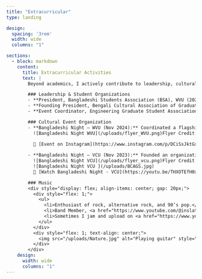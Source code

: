 ```yaml
---
title: "Extracurricular"
type: landing

design:
  spacing: '3rem'
  width: wide
  columns: "1"

sections:
  - block: markdown
    content:
      title: Extracurricular Activities
      text: |
        Beyond academics, I actively contribute to leadership, cultural initiatives, and music—fostering community, creativity, and collaboration.

        ### Leadership & Student Organizations
        - **President, Bangladeshi Students Association (BSA), WVU (2024)**   
        - **Founding President, Bengali Cultural Association of Graduate Students (BCAGS), VCU (2023)** 
        - **Event Coordinator, Engineering Graduate Student Association (EGSA), VCU (2021–2022)** 

        ### Cultural Event Organization
        - **Bangladeshi Night – WVU (Nov 2024):** Coordinated a flagship cultural event securing **SGA fund of $2300**. Featured live music, dance, and performances that strengthened international student ties.  
          ![Bangladeshi Night WVU](/uploads/flyer_WVU.png)Flyer Credit: Kamrul Hasan.
     
          📸 [Event on Instagram](https://www.instagram.com/p/DCiSsJktGxh)  

        - **Bangladeshi Night – VCU (Nov 2023):** Founded an organization to foster Bengali culture at VCU and arranged a cultural showcase with bengali music, dance, drama, and food, attended by **~200 participants**. 
          ![Bangladeshi Night VCU](/uploads/flyer_vcu.png)Flyer Credit: Khairuzzaman Arnob. 
          ![Bangladeshi Night VCU ](/uploads/BCAGS.jpg)  
          🎥 [Watch Bangladeshi Night - VCU](https://youtu.be/THXOTEfH0x8?t=298) 

        ### Music
        <div style="display: flex; align-items: center; gap: 20px;">
          <div style="flex: 1;">
            <ul>
              <li>Enthusiast of rock, alternative rock, and 90’s pop.</li>
              <li>Band Member, <a href="https://www.youtube.com/@inslatemusic"><b>Inslate</b></a>.</li>
              <li>Sometimes I jam and upload on <a href="https://www.youtube.com/@maheralislam5607"><b>Youtube</b></a>.</li>
            </ul>
          </div>
          <div style="flex: 1; text-align: center;">
            <img src="/uploads/Nature.jpg" alt="Playing guitar" style="max-width:100%; border-radius:10px;">
          </div>
        </div>
    design:
      width: wide
      columns: "1"
---
```


